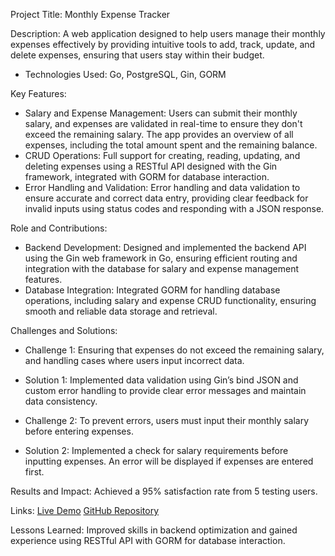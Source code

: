 Project Title: Monthly Expense Tracker

Description: A web application designed to help users manage their monthly expenses effectively 
by providing intuitive tools to add, track, update, and delete expenses, ensuring that users stay within their budget.

- Technologies Used: Go, PostgreSQL, Gin, GORM

Key Features:
 - Salary and Expense Management: Users can submit their monthly salary, and expenses are validated in real-time to ensure they don't exceed the remaining salary. 
The app provides an overview of all expenses, including the total amount spent and the remaining balance.
 - CRUD Operations: Full support for creating, reading, updating, and deleting expenses using a RESTful API designed with the Gin framework, 
integrated with GORM for database interaction.
 - Error Handling and Validation: Error handling and data validation to ensure accurate and correct data entry,
providing clear feedback for invalid inputs using status codes and responding with a JSON response.

Role and Contributions:
 - Backend Development: Designed and implemented the backend API using the Gin web framework in Go,
ensuring efficient routing and integration with the database for salary and expense management features.
 - Database Integration: Integrated GORM for handling database operations, including salary and expense CRUD functionality, ensuring smooth and reliable data storage and retrieval.

Challenges and Solutions:
 - Challenge 1: Ensuring that expenses do not exceed the remaining salary, and handling cases where users input incorrect data.
 - Solution 1: Implemented data validation using Gin’s bind JSON and custom error handling to provide clear error messages and maintain data consistency.

 - Challenge 2: To prevent errors, users must input their monthly salary before entering expenses.
 - Solution 2: Implemented a check for salary requirements before inputting expenses. An error will be displayed if expenses are entered first.

Results and Impact:
Achieved a 95% satisfaction rate from 5 testing users.

Links: 
[Live Demo](https://drive.google.com/file/d/1Arz2biJc6SENvMvK652Q9GLbc6HlY4nz/view?usp=drive_link)
[GitHub Repository](https://github.com/Zmohamed6991/Expense-Tracker)


Lessons Learned: Improved skills in backend optimization and gained experience using RESTful API with GORM for database interaction. 
